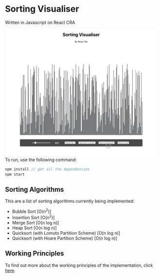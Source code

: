 # Sorting Visualiser
Written in Javascript on React CRA

<kbd>
<img width="600" src="visualiser.gif"/>
</kbd>

<br>
To run, use the following command: 


```js
npm install // get all the dependencies
npm start
```

## Sorting Algorithms
This are a list of sorting algorithms currently being implemented: 

- Bubble Sort [O(n<sup>2</sup>)]
- Insertion Sort [O(n<sup>2</sup>)]
- Merge Sort [O(n log n)]
- Heap Sort [O(n log n)]
- Quicksort (with Lomuto Partition Scheme) [O(n log n)]
- Quicksort (with Hoare Partition Scheme) [O(n log n)]

## Working Principles
To find out more about the working principles of the implementation, click [here](https://github.com/renyitan/sorting_visualiser/tree/master/src/app). 
